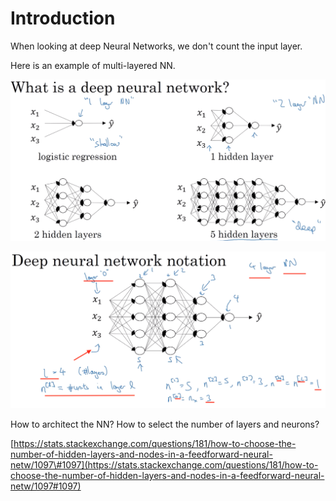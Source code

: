 # Introduction

When looking at deep Neural Networks, we don't count the input layer.

Here is an example of multi-layered NN.

![](../../.gitbook/assets/image%20%285%29.png)

![](../../.gitbook/assets/image%20%281%29.png)

How to architect the NN? How to select the number of layers and neurons?

[https://stats.stackexchange.com/questions/181/how-to-choose-the-number-of-hidden-layers-and-nodes-in-a-feedforward-neural-netw/1097\#1097](https://stats.stackexchange.com/questions/181/how-to-choose-the-number-of-hidden-layers-and-nodes-in-a-feedforward-neural-netw/1097#1097)

